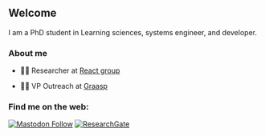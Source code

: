 ## Welcome

I am a PhD student in Learning sciences, systems engineer, and developer.

### About me

- 🧑‍🔬 Researcher at [React group](https://react.epfl.ch/)

- 🧑‍🏫 VP Outreach at [Graasp](https://graasp.org/)

### Find me on the web:

[![Mastodon Follow](https://img.shields.io/mastodon/follow/107574864086421450?domain=https%3A%2F%2Ftooting.ch&label=tooting&style=social)](https://tooting.ch/@jeremy_la_scala)
[![ResearchGate](https://img.shields.io/badge/ResearchGate-grey?logo=researchgate&link=https%3A%2F%2Fwww.researchgate.net%2Fprofile%2FJeremy-La-Scala)](https://www.researchgate.net/profile/Jeremy-La-Scala)


<!--

### Me on Github

[![Jérémy's GitHub stats](https://github-readme-stats.vercel.app/api?username=swouf&show_icons=true&theme=transparent)](https://github.com/anuraghazra/github-readme-stats)

[![Top Langs](https://github-readme-stats.vercel.app/api/top-langs/?username=swouf)](https://github.com/anuraghazra/github-readme-stats)

-->
